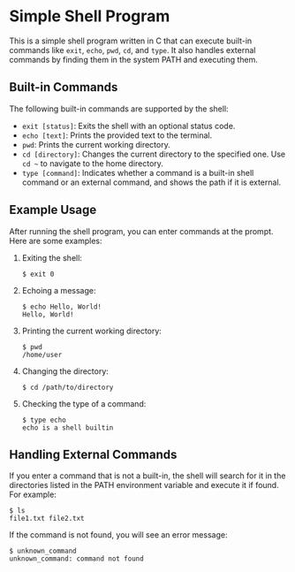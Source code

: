 # Simple Shell Program

This is a simple shell program written in C that can execute built-in commands like `exit`, `echo`, `pwd`, `cd`, and `type`. It also handles external commands by finding them in the system PATH and executing them.

## Built-in Commands

The following built-in commands are supported by the shell:

- `exit [status]`: Exits the shell with an optional status code.
- `echo [text]`: Prints the provided text to the terminal.
- `pwd`: Prints the current working directory.
- `cd [directory]`: Changes the current directory to the specified one. Use `cd ~` to navigate to the home directory.
- `type [command]`: Indicates whether a command is a built-in shell command or an external command, and shows the path if it is external.

## Example Usage

After running the shell program, you can enter commands at the prompt. Here are some examples:

1. Exiting the shell:
    ```
    $ exit 0
    ```
2. Echoing a message:
    ```
    $ echo Hello, World!
    Hello, World!
    ```
3. Printing the current working directory:
    ```
    $ pwd
    /home/user
    ```
4. Changing the directory:
    ```
    $ cd /path/to/directory
    ```
5. Checking the type of a command:
    ```
    $ type echo
    echo is a shell builtin
    ```

## Handling External Commands

If you enter a command that is not a built-in, the shell will search for it in the directories listed in the PATH environment variable and execute it if found. For example:

```
$ ls
file1.txt file2.txt
```

If the command is not found, you will see an error message:

```
$ unknown_command
unknown_command: command not found
```